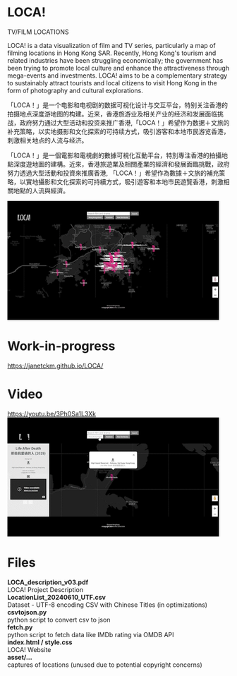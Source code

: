 # LOCA!
TV/FILM LOCATIONS

LOCA! is a data visualization of film and TV series, particularly a map of filming locations in Hong Kong SAR. Recently, Hong Kong's tourism and related industries have been struggling economically; the government has been trying to promote local culture and enhance the attractiveness through mega-events and investments. LOCA! aims to be a complementary strategy to sustainably attract tourists and local citizens to visit Hong Kong in the form of photography and cultural explorations.

「LOCA！」是一个电影和电视剧的数据可视化设计与交互平台，特别关注香港的拍摄地点深度游地图的构建。近来，香港旅游业及相关产业的经济和发展面临挑战，政府努力通过大型活动和投资来推广香港,「LOCA！」希望作为数据＋文旅的补充策略，以实地摄影和文化探索的可持续方式，吸引游客和本地市民游览香港，刺激相关地点的人流与经济。

「LOCA！」是一個電影和電視劇的數據可視化互動平台，特別專注香港的拍攝地點深度遊地圖的建構。近來，香港旅遊業及相關產業的經濟和發展面臨挑戰，政府努力透過大型活動和投資來推廣香港, 「LOCA！」希望作為數據＋文旅的補充策略，以實地攝影和文化探索的可持續方式，吸引遊客和本地市民遊覽香港，刺激相關地點的人流與經濟。

![image info](./asset/loca_thumbnail.gif)


# Work-in-progress
https://janetckm.github.io/LOCA/

# Video
https://youtu.be/3Ph0Sa1L3Xk <br>
![image info](./asset/loca_thumbnail2.gif)

# Files
**LOCA_description_v03.pdf**<br>
LOCA! Project Description<br>
**LocationList_20240610_UTF.csv**<br>
Dataset - UTF-8 encoding CSV with Chinese Titles (in optimizations)<br>
**csvtojson.py**<br>
python script to convert csv to json<br>
**fetch.py**<br>
python script to fetch data like IMDb rating via OMDB API<br>
**index.html / style.css**<br>
LOCA! Website<br>
**asset/...** <br>
captures of locations (unused due to potential copyright concerns)
